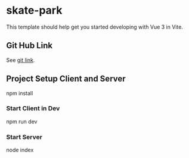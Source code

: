 # skate-park

This template should help get you started developing with Vue 3 in Vite.

## Git Hub Link

See [git link](https://github.com/balin-sv/skate-park).

## Project Setup Client and Server

npm install

### Start Client in Dev

npm run dev

### Start Server

node index

